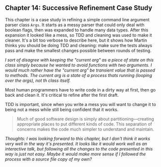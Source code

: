 ## Chapter 14: Successive Refinement Case Study

This chapter is a case study in refining a simple command line argument parser class `Args`. It starts as a messy parser that could only deal with boolean flags, then was expanded to handle many data types. After this expansion it looked like a mess, so TDD and cleaning was used to make it cleaner. It's a bit too verbose to describe here, but it shows how Martin thinks you should be doing TDD and cleaning: make sure the tests always pass and make the smallest changes possible between rounds of testing.

*I sort of disagree with keeping the "current arg" as a piece of state on this class simply because he wanted to avoid functions with two arguments. I would much rather have the "current arg" be transient value that is passed to methods. The current arg is a state of a process thats running (looping over the args), not th class itself.*

Most human programmers have to write code in a dirty way at first, then go back and clean it. It's critical to refine after the first draft.

TDD is important, since when you write a mess you will want to change it to being not a mess while still being confident that it works.

>Much of good software design is simply about partitioning—creating appropriate places to put different kinds of code. This separation of concerns makes the code much simpler to understand and maintain.

*Thoughts: I was looking forward to this chapter, but I don't think it works very well in the way it's presented. It looks like it would work well as an interactive talk, but following all the changes to the code presented in this way is just not easy. Maybe it would make more sense if I followed the process with a source file copy of my own?*